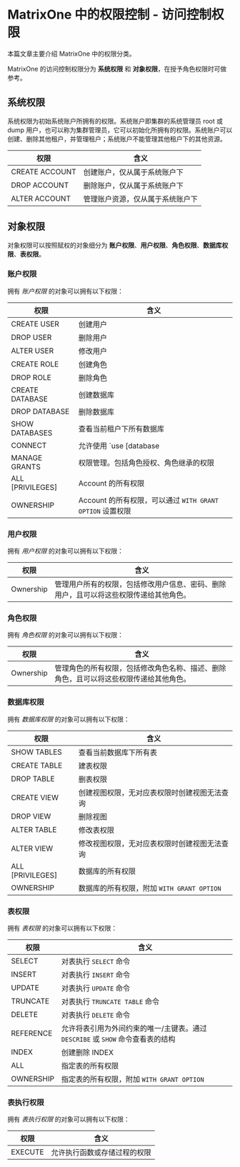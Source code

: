 # MatrixOne 中的权限控制 - 访问控制权限

本篇文章主要介绍 MatrixOne 中的权限分类。

MatrixOne 的访问控制权限分为 **系统权限** 和 **对象权限**，在授予角色权限时可做参考。

## 系统权限

系统权限为初始系统账户所拥有的权限。系统账户即集群的系统管理员 root 或 dump 用户，也可以称为集群管理员，它可以初始化所拥有的权限。系统账户可以创建、删除其他租户，并管理租户；系统账户不能管理其他租户下的其他资源。

|权限|含义|
|---|---|
|CREATE ACCOUNT|创建账户，仅从属于系统账户下|
|DROP ACCOUNT|删除账户，仅从属于系统账户下|
|ALTER ACCOUNT|管理账户资源，仅从属于系统账户下|

## 对象权限

对象权限可以按照赋权的对象细分为 **账户权限**、**用户权限**、**角色权限**、**数据库权限**、**表权限**。

### 账户权限

拥有 *账户权限* 的对象可以拥有以下权限：

|权限|含义|
|---|---|
|CREATE USER|创建用户|
|DROP USER|删除用户|
|ALTER USER|修改用户|
|CREATE ROLE|创建角色|
|DROP ROLE|删除角色|
|CREATE DATABASE|创建数据库|
|DROP DATABASE|删除数据库|
|SHOW DATABASES|查看当前租户下所有数据库|
|CONNECT|允许使用 `use [database | role]`，可执行不涉及具体对象的 `SELECT`|
|MANAGE GRANTS|权限管理。包括角色授权、角色继承的权限|
|ALL [PRIVILEGES]|Account 的所有权限|
|OWNERSHIP|Account 的所有权限，可以通过 `WITH GRANT OPTION` 设置权限|

### 用户权限

拥有 *用户权限* 的对象可以拥有以下权限：

|权限|含义|
|---|---|
|Ownership|管理用户所有的权限，包括修改用户信息、密码、删除用户，且可以将这些权限传递给其他角色。|

### 角色权限

拥有 *角色权限* 的对象可以拥有以下权限：

|权限|含义|
|---|---|
|Ownership|管理角色的所有权限，包括修改角色名称、描述、删除角色，且可以将这些权限传递给其他角色。|

### 数据库权限

拥有 *数据库权限* 的对象可以拥有以下权限：

|权限|含义|
|---|---|
|SHOW TABLES|查看当前数据库下所有表|
|CREATE TABLE|建表权限|
|DROP TABLE|删表权限|
|CREATE VIEW|创建视图权限，无对应表权限时创建视图无法查询|
|DROP VIEW|删除视图|
|ALTER TABLE|修改表权限|
|ALTER VIEW|修改视图权限，无对应表权限时创建视图无法查询|
|ALL [PRIVILEGES]|数据库的所有权限|
|OWNERSHIP|数据库的所有权限，附加 `WITH GRANT OPTION`|

### 表权限

拥有 *表权限* 的对象可以拥有以下权限：

|权限|含义|
|---|---|
|SELECT|对表执行 `SELECT` 命令|
|INSERT|对表执行 `INSERT` 命令|
|UPDATE|对表执行 `UPDATE` 命令|
|TRUNCATE|对表执行 `TRUNCATE TABLE` 命令|
|DELETE|对表执行 `DELETE` 命令|
|REFERENCE|允许将表引用为外间约束的唯一/主键表。通过 `DESCRIBE` 或 `SHOW` 命令查看表的结构|
|INDEX|创建删除 INDEX|
|ALL|指定表的所有权限|
|OWNERSHIP|指定表的所有权限，附加 `WITH GRANT OPTION`|

### 表执行权限

拥有 *表执行权限* 的对象可以拥有以下权限：

|权限|含义|
|---|---|
|EXECUTE|允许执行函数或存储过程的权限|
